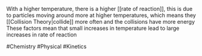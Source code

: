 With a higher temperature, there is a higher [[rate of reaction]], this is due to particles moving around more at higher temperatures, which means they [[Collision Theory|collide]] more often and the collisions have more energy
These factors mean that small increases in temperature lead to large increases in rate of reaction

#Chemistry #Physical #Kinetics